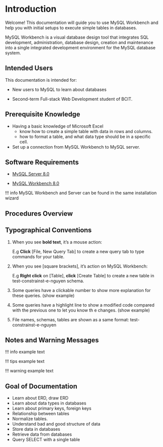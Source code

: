 # Introduction

Welcome! This documentation will guide you to use MySQL Workbench and help you with initial setups to execute simple tables in databases.

>
MySQL Workbench is a visual database design tool that integrates SQL development, administration, database design, creation and maintenance into a single integrated development environment for the MySQL database system. 


## Intended Users
This documentation is intended for:

* New users to MySQL to learn about databases

* Second-term Full-stack Web Development student of BCIT.


## Prerequisite Knowledge
- Having a basic knowledge of Microsoft Excel 
    - know how to create a simple table with data in rows and columns.
    - how to format a table, and what data type should be in a specific cell.
- Set up a connection from MySQL Workbench to MySQL server.

## Software Requirements

* [MySQL Server 8.0](https://dev.mysql.com/downloads/installer/)

* [MySQL Workbench 8.0](https://dev.mysql.com/downloads/installer/)

!!! info
    MySQL Workbench and Server can be found in the same installation wizard



## Procedures Overview

## Typographical Conventions
1. When you see **bold text**, it’s a mouse action:

    E.g **Click** [File, New Query Tab] to create a new query tab to type commands for your table.

2. When you see [square brackets], it’s action on MySQL Workbench:

    E.g **Right click** on [Table], **click** [Create Table] to create a new table in test-constrainst-e-nguyen schema.

3. Some queries have a clickable number to show more explanation for these queries.
(show example)

4. Some queries have a highlight line to show a modified code compared with the previous one to let you know th	e changes.
(show example)

5. File names, schemas, tables are shown as a same format: test-constrainst-e-nguyen 

## Notes and Warning Messages
!!! info
    example text

!!! tips
    example text

!!! warning
    example text

## Goal of Documentation
- Learn about ERD, draw ERD
- Learn about data types in databases
- Learn about primary keys, foreign keys
- Relationship between tables
- Normalize tables.
- Understand bad and good structure of data
- Store data in databases
- Retrieve data from databases
- Query SELECT with a single table
